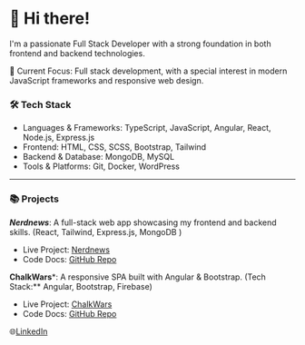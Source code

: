 # 👋 Hi there!

I'm a passionate Full Stack Developer with a strong foundation in both frontend and backend technologies. 

🔭 Current Focus: Full stack development, with a special interest in modern JavaScript frameworks and responsive web design.

### 🛠️ Tech Stack
- Languages & Frameworks: TypeScript, JavaScript, Angular, React, Node.js, Express.js
- Frontend: HTML, CSS, SCSS, Bootstrap, Tailwind
- Backend & Database: MongoDB, MySQL
- Tools & Platforms: Git, Docker, WordPress
  
---
### 📚 Projects

***Nerdnews***: A full-stack web app showcasing my frontend and backend skills.  (React, Tailwind, Express.js, MongoDB )
- Live Project: [Nerdnews](https://nerdnews.hu/home)  
- Code Docs: [GitHub Repo](https://github.com/sagi-daniel/nerdnews-fsApi/blob/main/README.md)

**ChalkWars***: A responsive SPA built with Angular & Bootstrap.  (Tech Stack:** Angular, Bootstrap, Firebase)
- Live Project: [ChalkWars](https://echo-angular-project.web.app/login)  
- Code Docs: [GitHub Repo](https://github.com/sagi-daniel/ChalkWars-firebase-angular/blob/master/README.md)

🌐[LinkedIn](https://www.linkedin.com/in/sagi-daniel/)
